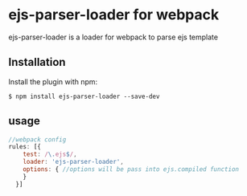 # ejs-parser-loader for webpack #

ejs-parser-loader is a loader for webpack to parse ejs template

## Installation ##

Install the plugin with npm:
```
$ npm install ejs-parser-loader --save-dev
```

## usage ##

```javascript
//webpack config
rules: [{
    test: /\.ejs$/,
    loader: 'ejs-parser-loader',
    options: { //options will be pass into ejs.compiled function
    }
  }]
```